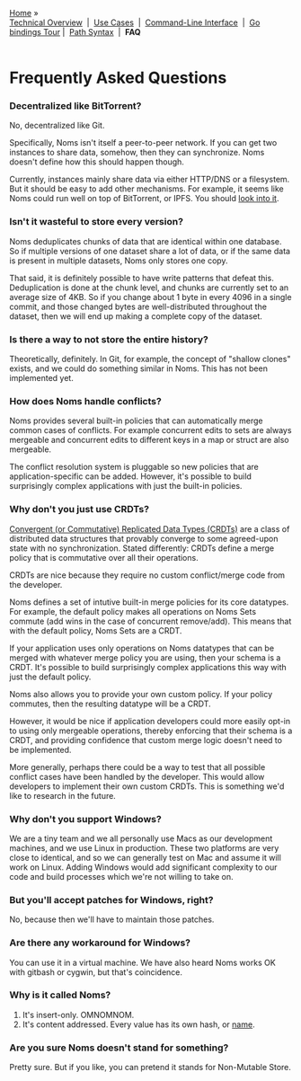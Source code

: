 [Home](../README.md) » <br>
[Technical Overview](intro.md)&nbsp; | &nbsp;[Use Cases](../README.md#use-cases)&nbsp; | &nbsp;[Command-Line Interface](cli-tour.md)&nbsp; | &nbsp;[Go bindings Tour](go-tour.md) | &nbsp;[Path Syntax](spelling.md)&nbsp; | &nbsp;**FAQ**&nbsp;
<br><br>
# Frequently Asked Questions

### Decentralized like BitTorrent?

No, decentralized like Git.

Specifically, Noms isn't itself a peer-to-peer network. If you can get two instances to share data, somehow, then they can synchronize. Noms doesn't define how this should happen though.

Currently, instances mainly share data via either HTTP/DNS or a filesystem. But it should be easy to add other mechanisms. For example, it seems like Noms could run well on top of BitTorrent, or IPFS. You should [look into it](https://github.com/attic-labs/noms/issues/2123).

### Isn't it wasteful to store every version?

Noms deduplicates chunks of data that are identical within one database. So if multiple versions of one dataset share a lot of data, or if the same data is present in multiple datasets, Noms only stores one copy.

That said, it is definitely possible to have write patterns that defeat this. Deduplication is done at the chunk level, and chunks are currently set to an average size of 4KB. So if you change about 1 byte in every 4096 in a single commit, and those changed bytes are well-distributed throughout the dataset, then we will end up making a complete copy of the dataset.

### Is there a way to not store the entire history?

Theoretically, definitely. In Git, for example, the concept of "shallow clones" exists, and we could do something similar in Noms. This has not been implemented yet.

### How does Noms handle conflicts?

Noms provides several built-in policies that can automatically merge common cases of conflicts. For example concurrent edits to sets are always mergeable and concurrent edits to different keys in a map or struct are also mergeable.

The conflict resolution system is pluggable so new policies that are application-specific can be added. However, it's possible to build surprisingly complex applications with just the built-in policies.

### Why don't you just use CRDTs?

[Convergent (or Commutative) Replicated Data Types (CRDTs)](http://hal.upmc.fr/inria-00555588/document) are a class of distributed data structures that provably converge to some agreed-upon state with no synchronization. Stated differently: CRDTs define a merge policy that is commutative over all their operations.

CRDTs are nice because they require no custom conflict/merge code from the developer.

Noms defines a set of intutive built-in merge policies for its core datatypes. For example, the default policy makes all operations on Noms Sets commute (add wins in the case of concurrent remove/add). This means that with the default policy, Noms Sets are a CRDT.

If your application uses only operations on Noms datatypes that can be merged with whatever merge policy you are using, then your schema is a CRDT. It's possible to build surprisingly complex applications this way with just the default policy.

Noms also allows you to provide your own custom policy. If your policy commutes, then the resulting datatype will be a CRDT.

However, it would be nice if application developers could more easily opt-in to using only mergeable operations, thereby enforcing that their schema is a CRDT, and providing confidence that custom merge logic doesn't need to be implemented.

More generally, perhaps there could be a way to test that all possible conflict cases have been handled by the developer. This would allow developers to implement their own custom CRDTs. This is something we'd like to research in the future.

### Why don't you support Windows?

We are a tiny team and we all personally use Macs as our development machines, and we use Linux in production. These two platforms are very close to identical, and so we can generally test on Mac and assume it will work on Linux. Adding Windows would add significant complexity to our code and build processes which we're not willing to take on.

### But you'll accept patches for Windows, right?

No, because then we'll have to maintain those patches.

### Are there any workaround for Windows?

You can use it in a virtual machine. We have also heard Noms works OK with gitbash or cygwin, but that's coincidence.

### Why is it called Noms?

1. It's insert-only. OMNOMNOM.
2. It's content addressed. Every value has its own hash, or [name](http://dictionary.reverso.net/french-english/nom).

### Are you sure Noms doesn't stand for something?

Pretty sure. But if you like, you can pretend it stands for Non-Mutable Store.
